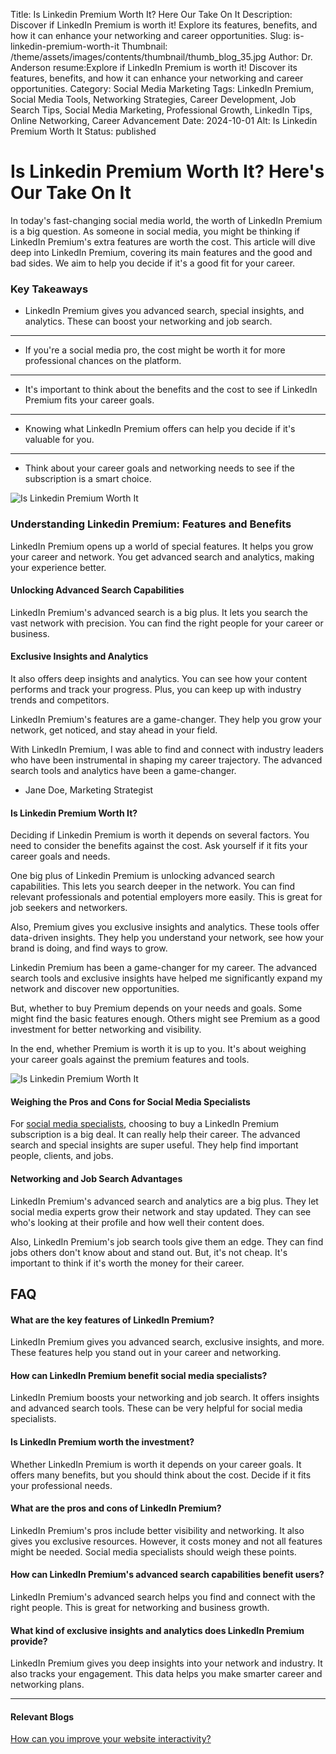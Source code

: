 Title: Is Linkedin Premium Worth It? Here Our Take On It
Description: Discover if LinkedIn Premium is worth it! Explore its features, benefits, and how it can enhance your networking and career opportunities.
Slug: is-linkedin-premium-worth-it
Thumbnail: /theme/assets/images/contents/thumbnail/thumb_blog_35.jpg
Author: Dr. Anderson
resume:Explore if LinkedIn Premium is worth it! Discover its features, benefits, and how it can enhance your networking and career opportunities.
Category: Social Media Marketing
Tags: LinkedIn Premium, Social Media Tools, Networking Strategies, Career Development, Job Search Tips, Social Media Marketing, Professional Growth, LinkedIn Tips, Online Networking, Career Advancement
Date: 2024-10-01
Alt: Is Linkedin Premium Worth It
Status: published

# Is Linkedin Premium Worth It? Here's Our Take On It
In today's fast-changing social media world, the worth of LinkedIn Premium is a big question. As someone in social media, you might be thinking if LinkedIn Premium's extra features are worth the cost. This article will dive deep into LinkedIn Premium, covering its main features and the good and bad sides. We aim to help you decide if it's a good fit for your career.

### Key Takeaways
- LinkedIn Premium gives you advanced search, special insights, and analytics. These can boost your networking and job search.

---
- If you're a social media pro, the cost might be worth it for more professional chances on the platform.

---
- It's important to think about the benefits and the cost to see if LinkedIn Premium fits your career goals.

----
- Knowing what LinkedIn Premium offers can help you decide if it's valuable for you.

---
- Think about your career goals and networking needs to see if the subscription is a smart choice.

![Is Linkedin Premium Worth It](/theme/assets/images/contents/post/blog_35_pic_1.jpg)

### Understanding Linkedin Premium: Features and Benefits
LinkedIn Premium opens up a world of special features. It helps you grow your career and network. You get advanced search and analytics, making your experience better.

#### Unlocking Advanced Search Capabilities
LinkedIn Premium's advanced search is a big plus. It lets you search the vast network with precision. You can find the right people for your career or business.

#### Exclusive Insights and Analytics
It also offers deep insights and analytics. You can see how your content performs and track your progress. Plus, you can keep up with industry trends and competitors.

LinkedIn Premium's features are a game-changer. They help you grow your network, get noticed, and stay ahead in your field.

With LinkedIn Premium, I was able to find and connect with industry leaders who have been instrumental in shaping my career trajectory. The advanced search tools and analytics have been a game-changer.
- Jane Doe, Marketing Strategist

#### Is Linkedin Premium Worth It?
Deciding if Linkedin Premium is worth it depends on several factors. You need to consider the benefits against the cost. Ask yourself if it fits your career goals and needs.

One big plus of Linkedin Premium is unlocking advanced search capabilities. This lets you search deeper in the network. You can find relevant professionals and potential employers more easily. This is great for job seekers and networkers.

Also, Premium gives you exclusive insights and analytics. These tools offer data-driven insights. They help you understand your network, see how your brand is doing, and find ways to grow.

Linkedin Premium has been a game-changer for my career. The advanced search tools and exclusive insights have helped me significantly expand my network and discover new opportunities.

But, whether to buy Premium depends on your needs and goals. Some might find the basic features enough. Others might see Premium as a good investment for better networking and visibility.

In the end, whether Premium is worth it is up to you. It's about weighing your career goals against the premium features and tools.

![Is Linkedin Premium Worth It](/theme/assets/images/contents/post/blog_35_pic_2.jpg)

#### Weighing the Pros and Cons for Social Media Specialists
For [social media specialists](https://marketingproinsider.com/), choosing to buy a LinkedIn Premium subscription is a big deal. It can really help their career. The advanced search and special insights are super useful. They help find important people, clients, and jobs.

#### Networking and Job Search Advantages
LinkedIn Premium's advanced search and analytics are a big plus. They let social media experts grow their network and stay updated. They can see who's looking at their profile and how well their content does.

Also, LinkedIn Premium's job search tools give them an edge. They can find jobs others don't know about and stand out. But, it's not cheap. It's important to think if it's worth the money for their career.

## FAQ

#### What are the key features of LinkedIn Premium?
LinkedIn Premium gives you advanced search, exclusive insights, and more. These features help you stand out in your career and networking.

#### How can LinkedIn Premium benefit social media specialists?
LinkedIn Premium boosts your networking and job search. It offers insights and advanced search tools. These can be very helpful for social media specialists.

#### Is LinkedIn Premium worth the investment?
Whether LinkedIn Premium is worth it depends on your career goals. It offers many benefits, but you should think about the cost. Decide if it fits your professional needs.

#### What are the pros and cons of LinkedIn Premium?
LinkedIn Premium's pros include better visibility and networking. It also gives you exclusive resources. However, it costs money and not all features might be needed. Social media specialists should weigh these points.

#### How can LinkedIn Premium's advanced search capabilities benefit users?
LinkedIn Premium's advanced search helps you find and connect with the right people. This is great for networking and business growth.

#### What kind of exclusive insights and analytics does LinkedIn Premium provide?
LinkedIn Premium gives you deep insights into your network and industry. It also tracks your engagement. This data helps you make smarter career and networking plans.

---
#### Relevant Blogs
[How can you improve your website interactivity?](https://marketingproinsider.com/improve-website-interactivity)